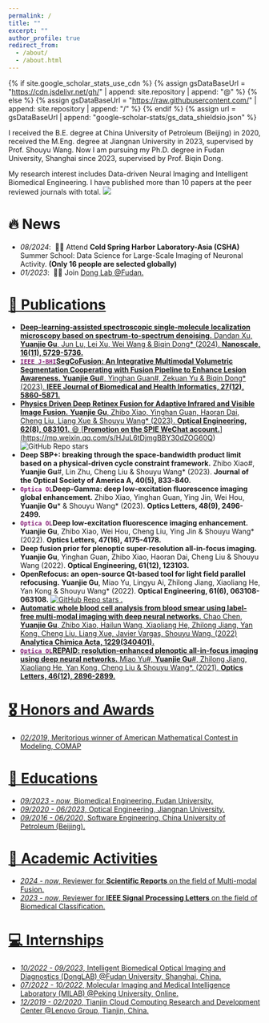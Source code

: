 ```yaml
---
permalink: /
title: ""
excerpt: ""
author_profile: true
redirect_from: 
  - /about/
  - /about.html
---
```


{% if site.google_scholar_stats_use_cdn %}
{% assign gsDataBaseUrl = "https://cdn.jsdelivr.net/gh/" | append: site.repository | append: "@" %}
{% else %}
{% assign gsDataBaseUrl = "https://raw.githubusercontent.com/" | append: site.repository | append: "/" %}
{% endif %}
{% assign url = gsDataBaseUrl | append: "google-scholar-stats/gs_data_shieldsio.json" %}

<span class='anchor' id='about-me'></span>

I received the B.E. degree at China University of Petroleum (Beijing) in 2020, received the M.Eng. degree at Jiangnan University in 2023, supervised by Prof. Shouyu Wang. Now I am pursuing my Ph.D. degree in Fudan University, Shanghai since 2023, supervised by Prof. Biqin Dong.

My research interest includes Data-driven Neural Imaging and Intelligent Biomedical Engineering. I have published more than 10 papers at the peer reviewed journals with total. <a href='https://scholar.google.com/citations?user=DN4ZT7YAAAAJ'><img src="https://img.shields.io/endpoint?url=https%3A%2F%2Fcdn.jsdelivr.net%2Fgh%2FRayeRen%2Frayeren.github.io@google-scholar-stats%2Fgs_data_shieldsio.json&labelColor=f6f6f6&color=9cf&style=flat&label=citations"></a>

# 🔥 News
- *08/2024*: &nbsp;🎉🎉 Attend **Cold Spring Harbor Laboratory-Asia (CSHA)** Summer School: Data Science for Large-Scale Imaging of Neuronal Activity. **(Only 16 people are selected globally)** 
- *01/2023*: &nbsp;🎉🎉 Join <a href='https://donglab.fudan.edu.cn/'> Dong Lab @Fudan. 

# 📝 Publications 

<!--
<div class='paper-box'><div class='paper-box-image'><div><div class="badge">CVPR 2016</div><img src='images/500x300.png' alt="sym" width="100%"></div></div>
<div class='paper-box-text' markdown="1">

[Deep Residual Learning for Image Recognition](https://openaccess.thecvf.com/content_cvpr_2016/papers/He_Deep_Residual_Learning_CVPR_2016_paper.pdf)

**Kaiming He**, Xiangyu Zhang, Shaoqing Ren, Jian Sun

[**Project**](https://scholar.google.com/citations?view_op=view_citation&hl=zh-CN&user=DhtAFkwAAAAJ&citation_for_view=DhtAFkwAAAAJ:ALROH1vI_8AC) <strong><span class='show_paper_citations' data='DhtAFkwAAAAJ:ALROH1vI_8AC'></span></strong>
- Lorem ipsum dolor sit amet, consectetur adipiscing elit. Vivamus ornare aliquet ipsum, ac tempus justo dapibus sit amet. 
</div>
</div>
-->
<!-- - [Lorem ipsum dolor sit amet, consectetur adipiscing elit. Vivamus ornare aliquet ipsum, ac tempus justo dapibus sit amet](https://github.com), A, B, C, **CVPR 2020** -->

- **Deep-learning-assisted spectroscopic single-molecule localization microscopy based on spectrum-to-spectrum denoising.** Dandan Xu, **Yuanjie Gu**, Jun Lu, Lei Xu, Wei Wang & Biqin Dong* (2024). **Nanoscale, 16(11), 5729-5736.**
- <font color= #871F78>**``IEEE J-BHI``**</font>**SegCoFusion: An Integrative Multimodal Volumetric Segmentation Cooperating with Fusion Pipeline to Enhance Lesion Awareness.** **Yuanjie Gu**#, Yinghan Guan#, Zekuan Yu & Biqin Dong* (2023). **IEEE Journal of Biomedical and Health Informatics, 27(12), 5860-5871.** 
- **Physics Driven Deep Retinex Fusion for Adaptive Infrared and Visible Image Fusion.** **Yuanjie Gu**, Zhibo Xiao, Yinghan Guan, Haoran Dai, Cheng Liu, Liang Xue & Shouyu Wang* (2023). **Optical Engineering, 62(8), 083101.** 😄 [**Promotion on the SPIE WeChat account.**]<a href='https://img.shields.io/github/stars/Guyuanjie/Deep-Retinex-fusion'> (https://mp.weixin.qq.com/s/HJuL6tDjmgBBY30dZOG60Q) ![GitHub Repo stars](https://img.shields.io/github/stars/Guyuanjie/Deep-Retinex-fusion)
- **Deep SBP+: breaking through the space-bandwidth product limit based on a physical-driven cycle constraint framework.** Zhibo Xiao#, **Yuanjie Gu**#, Lin Zhu, Cheng Liu & Shouyu Wang* (2023). **Journal of the Optical Society of America A, 40(5), 833-840.**
- <font color= #871F78>**``Optica OL``**</font>**Deep-Gamma: deep low-excitation fluorescence imaging global enhancement.** Zhibo Xiao, Yinghan Guan, Ying Jin, Wei Hou, **Yuanjie Gu*** & Shouyu Wang* (2023). **Optics Letters, 48(9), 2496-2499.**
- <font color= #871F78>**``Optica OL``**</font>**Deep low-excitation fluorescence imaging enhancement.** **Yuanjie Gu**, Zhibo Xiao, Wei Hou, Cheng Liu, Ying Jin & Shouyu Wang* (2022). **Optics Letters, 47(16), 4175-4178.** 
- **Deep fusion prior for plenoptic super-resolution all-in-focus imaging.** **Yuanjie Gu**, Yinghan Guan, Zhibo Xiao, Haoran Dai, Cheng Liu & Shouyu Wang (2022). **Optical Engineering, 61(12), 123103.**
- **OpenRefocus: an open-source Qt-based tool for light field parallel refocusing.** **Yuanjie Gu**, Miao Yu, Lingyu Ai, Zhilong Jiang, Xiaoliang He, Yan Kong & Shouyu Wang* (2022). **Optical Engineering, 61(6), 063108-063108.** <a href='https://img.shields.io/github/stars/Guyuanjie/OpenRefocus'> ![GitHub Repo stars](https://img.shields.io/github/stars/Guyuanjie/OpenRefocus)
.
- **Automatic whole blood cell analysis from blood smear using label-free multi-modal imaging with deep neural networks.** Chao Chen, **Yuanjie Gu**, Zhibo Xiao, Hailun Wang, Xiaoliang He, Zhilong Jiang, Yan Kong, Cheng Liu, Liang Xue, Javier Vargas, Shouyu Wang. (2022) **Analytica Chimica Acta, 1229(340401).**
- <font color= #871F78>**``Optica OL``**</font>**REPAID: resolution-enhanced plenoptic all-in-focus imaging using deep neural networks.** Miao Yu#, **Yuanjie Gu**#, Zhilong Jiang, Xiaoliang He, Yan Kong, Cheng Liu & Shouyu Wang*. (2021). **Optics Letters, 46(12), 2896-2899.**

# 🎖 Honors and Awards
- *02/2019*, Meritorious winner of American Mathematical Contest in Modeling, COMAP

# 📖 Educations
- *09/2023 - now*, Biomedical Engineering, Fudan University. 
- *09/2020 - 06/2023*, Optical Engineering, Jiangnan University.
- *09/2016 - 06/2020*, Software Engineering, China University of Petroleum (Beijing).

# 💬 Academic Activities
- *2024 - now*, Reviewer for **Scientific Reports** on the field of Multi-modal Fusion.
- *2023 - now*, Reviewer for **IEEE Signal Processing Letters** on the field of Biomedical Classification.

# 💻 Internships
- *10/2022 - 09/2023*, Intelligent Biomedical Optical Imaging and Diagnostics (DongLAB) @Fudan University, Shanghai, China.
- *07/2022 - 10/2022*, Molecular Imaging and Medical Intelligence Laboratory (MILAB) @Peking University, Online.
- *12/2019 - 02/2020*, Tianjin Cloud Computing Research and Development Center @Lenovo Group, Tianjin, China.
